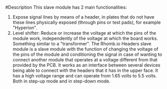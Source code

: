 #Description
This slave module has 2 main functionalities:
1. Expose signal lines by means of a header, in plates that do not have these lines physically exposed (through pins or test pads), for example "Hyperion".
2. Level shifter: Reduce or increase the voltage at which the pins of the module work, independently of the voltage at which the board works. Something similar to a "transformer".
The Rhomb.io Headers slave module is a slave module with the function of changing the voltage of the pins of the module and conditioning the signal in case of wanting to connect another module that operates at a voltage different from that provided by the PCB. It works as an interface between several devices being able to connect with the headers that it has in the upper face. It has a high voltage range and can operate from 1.65 volts to 5.5 volts. Both in step-up mode and in step-down mode.